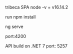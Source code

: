 t r i b e c a 
 
 SPA 
node -v = v16.14.2

run npm install

ng serve

port:4200



API build on .NET 7  port: 5257
